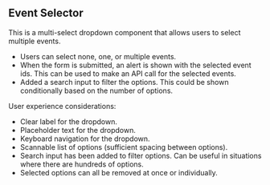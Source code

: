 ## Event Selector

This is a multi-select dropdown component that allows users to select multiple events.

* Users can select none, one, or multiple events.
* When the form is submitted, an alert is shown with the selected event ids. This can be used to make an API call for the selected events.
* Added a search input to filter the options. This could be shown conditionally based on the number of options.

User experience considerations:
* Clear label for the dropdown.
* Placeholder text for the dropdown.
* Keyboard navigation for the dropdown.
* Scannable list of options (sufficient spacing between options).
* Search input has been added to filter options. Can be useful in situations where there are hundreds of options.
* Selected options can all be removed at once or individually.

